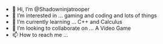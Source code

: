 - 👋 Hi, I’m @Shadowninjatrooper
- 👀 I’m interested in ... gaming and coding and lots of things
- 🌱 I’m currently learning ... C++ and Calculus
- 💞️ I’m looking to collaborate on ... A Video Game
- 📫 How to reach me ... 

<!---
Shadowninjatrooper/Shadowninjatrooper is a ✨ special ✨ repository because its `README.md` (this file) appears on your GitHub profile.
You can click the Preview link to take a look at your changes.
--->
